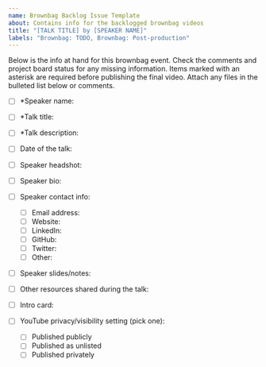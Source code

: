 ```yaml
---
name: Brownbag Backlog Issue Template
about: Contains info for the backlogged brownbag videos
title: "[TALK TITLE] by [SPEAKER NAME]"
labels: "Brownbag: TODO, Brownbag: Post-production"
---
```


Below is the info at hand for this brownbag event. Check the comments and project board status for any missing information. Items marked with an asterisk are required before publishing the final video. Attach any files in the bulleted list below or comments.

- [ ] *Speaker name:
- [ ] *Talk title:
- [ ] *Talk description:
- [ ] Date of the talk:

- [ ] Speaker headshot:
- [ ] Speaker bio:
- [ ] Speaker contact info:
  - [ ] Email address:
  - [ ] Website:
  - [ ] LinkedIn:
  - [ ] GitHub:
  - [ ] Twitter:
  - [ ] Other:

- [ ] Speaker slides/notes:
- [ ] Other resources shared during the talk:

- [ ] Intro card:
- [ ] YouTube privacy/visibility setting (pick one):
  - [ ] Published publicly
  - [ ] Published as unlisted
  - [ ] Published privately

